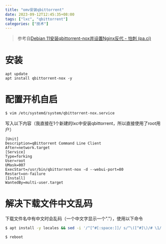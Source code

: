 ```yaml
---
title: "omv安装qbittorrent"
date: 2023-09-12T12:45:35+08:00
tags: ["lxc", "qbittorrent"]
categories: ["技术"]
---
```


> 参考自[Debian 11安装qbittorrent-nox并设置Nginx反代 - 怕刺 (pa.ci)](https://pa.ci/210.html)

# 安装

```
apt update 
apt install qbittorrent-nox -y
```

# 配置开机自启

```bash
$ vim /etc/systemd/system/qbittorrent-nox.service
```

写入以下内容（我直接在1个新建的lxc中安装qbittorrent，所以直接使用了root用户）

```
[Unit]
Description=qBittorrent Command Line Client
After=network.target
[Service]
Type=forking
User=root
UMask=007
ExecStart=/usr/bin/qbittorrent-nox -d --webui-port=80
Restart=on-failure
[Install]
WantedBy=multi-user.target
```

# 解决下载文件中文乱码

下载文件名中有中文时会乱码（一个中文字显示一个"."），使用以下命令

```bash
$ apt install -y locales && sed -i '/^[^#[:space:]]/ s/^\([^#]\)/# \1/' /etc/locale.gen && sed -i '/^# en_US\.UTF-8 UTF-8/ s/^# //' /etc/locale.gen && locale-gen en_US.UTF-8 && update-locale LANG=en_US.UTF-8 && source /etc/default/locale
```

```bash
$ reboot
```

